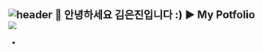 ![header](https://capsule-render.vercel.app/api?type=wave&color=FFDAB9&height=300&section=header&text=Hello%20I'm%20Keunjin&fontSize=70&fontColor=ffffff)
👋 안녕하세요 김은진입니다 :)
▶ My Potfolio <img src="https://img.shields.io/badge/Portfolio-#000000?style=flat&logo=Notion&logoColor=#000000"/>
-
- 
